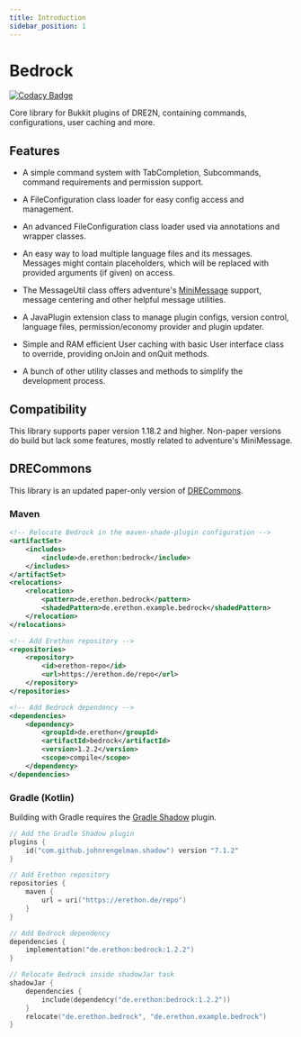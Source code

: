 ```yaml
---
title: Introduction
sidebar_position: 1
---
```


# Bedrock

[![Codacy Badge](https://api.codacy.com/project/badge/Grade/158b774a4d4b4a7a9368af58f96d5dd9)](https://app.codacy.com/gh/DRE2N/Bedrock?utm_source=github.com&utm_medium=referral&utm_content=DRE2N/Bedrock&utm_campaign=Badge_Grade_Settings)

Core library for Bukkit plugins of DRE2N, containing commands, configurations, user caching and more.

## Features

- A simple command system with TabCompletion, Subcommands, command requirements and permission support.

- A FileConfiguration class loader for easy config access and management.

- An advanced FileConfiguration class loader used via annotations and wrapper classes.

- An easy way to load multiple language files and its messages. Messages might contain placeholders,
  which will be replaced with provided arguments (if given) on access.

- The MessageUtil class offers adventure's [MiniMessage](https://github.com/KyoriPowered/adventure) support,
  message centering and other helpful message utilities.

- A JavaPlugin extension class to manage plugin configs, version control, language files, permission/economy
  provider and plugin updater.

- Simple and RAM efficient User caching with basic User interface class to override, providing onJoin and
  onQuit methods.

- A bunch of other utility classes and methods to simplify the development process.

## Compatibility

This library supports paper version 1.18.2 and higher. Non-paper versions do build but lack some features,
mostly related to adventure's MiniMessage.

## DRECommons

This library is an updated paper-only version of [DRECommons](https://github.com/DRE2N/DRECommons).

### Maven

```xml
<!-- Relocate Bedrock in the maven-shade-plugin configuration -->
<artifactSet>
    <includes>
        <include>de.erethon:bedrock</include>
    </includes>
</artifactSet>
<relocations>
    <relocation>
        <pattern>de.erethon.bedrock</pattern>
        <shadedPattern>de.erethon.example.bedrock</shadedPattern>
    </relocation>
</relocations>

<!-- Add Erethon repository -->
<repositories>
    <repository>
        <id>erethon-repo</id>
        <url>https://erethon.de/repo</url>
    </repository>
</repositories>

<!-- Add Bedrock dependency -->
<dependencies>
    <dependency>
        <groupId>de.erethon</groupId>
        <artifactId>bedrock</artifactId>
        <version>1.2.2</version>
        <scope>compile</scope>
    </dependency>
</dependencies>
```

### Gradle (Kotlin)

Building with Gradle requires the [Gradle Shadow](https://github.com/johnrengelman/shadow) plugin.

```kotlin
// Add the Gradle Shadow plugin
plugins {
    id("com.github.johnrengelman.shadow") version "7.1.2"
}

// Add Erethon repository
repositories {
    maven {
        url = uri("https://erethon.de/repo")
    }
}

// Add Bedrock dependency
dependencies {
    implementation("de.erethon:bedrock:1.2.2")
}

// Relocate Bedrock inside shadowJar task
shadowJar {
    dependencies {
        include(dependency("de.erethon:bedrock:1.2.2"))
    }
    relocate("de.erethon.bedrock", "de.erethon.example.bedrock")
}
```